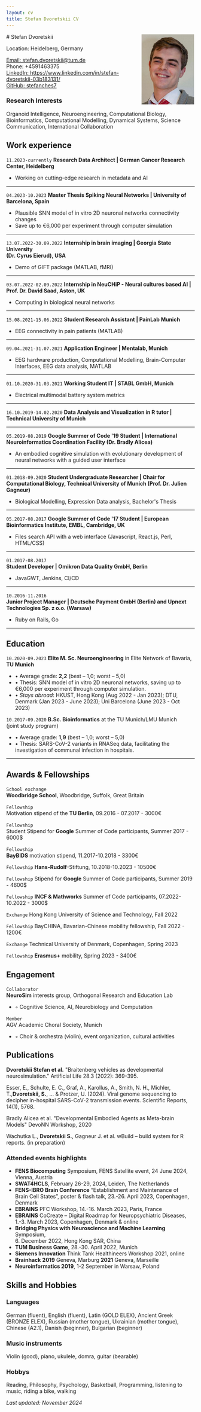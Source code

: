 ```yaml
---
layout: cv
title: Stefan Dvoretskii CV
---
```

<img style="float: right;width: 15vw; height:auto" src="media/my_photo.png">
# Stefan Dvoretskii

Location: Heidelberg, Germany
<div id="webaddress">
<a href="stefan.dvoretskii@tum.de">Email: stefan.dvoretskii@tum.de</a> 
  <br>
  Phone: +4591463375
  <br>
<a href="https://www.linkedin.com/in/stefan-dvoretskii-03b183131/">LinkedIn: https://www.linkedin.com/in/stefan-dvoretskii-03b183131/</a>
  <br> 
  <a href="https://github.com/stefanches7">GitHub: stefanches7</a>
 </div>

 
### Research Interests

Organoid Intelligence, Neuroengineering, Computational Biology, Bioinformatics, Computational Modelling, Dynamical Systems, Science Communication, International Collaboration

## Work experience

`11.2023-currently`
__Research Data Architect | German Cancer Research Center, Heidelberg__ 
- Working on cutting-edge research in metadata and AI
<hr>

`04.2023-10.2023`
__Master Thesis Spiking Neural Networks | University of Barcelona, Spain__ 
- Plausible SNN model of in vitro 2D neuronal networks connectivity changes
- Save up to €6,000 per experiment through computer simulation
<hr>

`13.07.2022-30.09.2022`	
__Internship in brain imaging | Georgia State University <br/> (Dr. Cyrus Eierud), USA__ 
- Demo of GIFT package (MATLAB, fMRI)
<hr>

`03.07.2022-02.09.2022`
__Internship in NeuCHiP - Neural cultures based AI | <br/>Prof. Dr. David Saad, Aston, UK__ 
- Computing in biological neural networks
<hr>

`15.08.2021-15.06.2022`
__Student Research Assistant | PainLab Munich__ 
- EEG connectivity in pain patients (MATLAB)
<hr>

`09.04.2021-31.07.2021`
__Application Engineer | Mentalab, Munich__ 
- EEG hardware production, Computational Modelling, Brain-Computer Interfaces, EEG data analysis, MATLAB
<hr>

`01.10.2020-31.03.2021`
__Working Student IT | STABL GmbH, Munich__ 
- Electrical multimodal battery system metrics
<hr>

`16.10.2019-14.02.2020`
__Data Analysis and Visualization in R tutor | <br/>Technical University of Munich__
<hr>

`05.2019-08.2019`
__Google Summer of Code '19 Student | International Neuroinformatics Coordination Facility (Dr. Bradly Alicea)__ 
- An embodied cognitive simulation with evolutionary development of neural networks with a guided user interface
<hr>

`01.2018-09.2020`
__Student Undergraduate Researcher | Chair for Computational Biology, Technical University of Munich (Prof. Dr. Julien Gagneur)__ 
- Biological Modelling, Expression Data analysis, Bachelor's Thesis
<hr>

`05.2017-08.2017`
__Google Summer of Code '17 Student | European Bioinformatics Institute, EMBL, Cambridge, UK__ 
- Files search API with a web interface (Javascript, React.js, Perl, HTML/CSS)
<hr>

`01.2017-08.2017`	 
__Student Developer | Omikron Data Quality GmbH, Berlin__ 
- JavaGWT, Jenkins, CI/CD
<hr>

`10.2016-11.2016`	
__Junior Project Manager | Deutsche Payment GmbH (Berlin) and Upnext Technologies Sp. z o.o. (Warsaw)__ 
- Ruby on Rails, Go
<hr>

## Education


`10.2020-09.2023`
__Elite M. Sc. Neuroengineering__ in Elite Network of Bavaria,<br> __TU Munich__
- • Average grade: __2,2__ (best – 1,0; worst – 5,0)
- • Thesis: SNN model of in vitro 2D neuronal networks, saving up to €6,000 per experiment through computer simulation.
- • _Stays abroad_: HKUST, Hong Kong (Aug 2022 - Jan 2023); DTU, Denmark (Jan 2023 - June 2023); Uni Barcelona (June 2023 - Oct 2023)

`10.2017-09.2020`
__B.Sc. Bioinformatics__ at the TU Munich/LMU Munich <br> (joint study program)
- • Average grade: __1,9__ (best – 1,0; worst – 5,0)
- • Thesis: SARS-CoV-2 variants in RNASeq data, facilitating the investigation of communal infection in hospitals.
<hr>


## Awards & Fellowships

`School exchange`	 
__Woodbridge School__, Woodbridge, Suffolk, Great Britain

`Fellowship`	
Motivation stipend of the __TU Berlin__, 09.2016 - 07.2017 - 3000€

`Fellowship`	
Student Stipend for __Google__ Summer of Code participants, Summer 2017 - 6000$
 
`Fellowship`	
__BayBIDS__ motivation stipend, 11.2017-10.2018 - 3300€

`Fellowship`
__Hans-Rudolf__-Stiftung, 10.2018-10.2023 - 10500€

`Fellowship`
Stipend for __Google__ Summer of Code participants, Summer 2019 - 4600$

`Fellowship`
__INCF & Mathworks__ Summer of Code participants, 07.2022-10.2022 - 3000$

`Exchange`
Hong Kong University of Science and Technology, Fall 2022

`Fellowship`
BayCHINA, Bavarian-Chinese mobility fellowship, Fall 2022 - 1200€

`Exchange`
Technical University of Denmark, Copenhagen, Spring 2023

`Fellowship`
__Erasmus+__ mobility, Spring 2023 - 3400€

## Engagement

`Collaborator`	
__NeuroSim__ interests group, Orthogonal Research and Education Lab
- ◦	Cognitive Science, AI, Neurobiology and Computation

`Member`	
AGV Academic Choral Society, Munich
- ◦	Choir & orchestra (violin), event organization, cultural activities

## Publications

__Dvoretskii Stefan et al.__ "Braitenberg vehicles as developmental neurosimulation." Artificial Life 28.3 (2022): 369-395.

Esser, E., Schulte, E. C., Graf, A., Karollus, A., Smith, N. H., Michler, T.,__Dvoretskii, S.__, ... & Protzer, U. (2024). Viral genome sequencing to decipher in-hospital SARS-CoV-2 transmission events. Scientific Reports, 14(1), 5768.

Bradly Alicea et al. "Developmental Embodied Agents as Meta-brain Models" DevoNN Workshop, 2020

Wachutka L., __Dvoretskii S.__, Gagneur J. et al. wBuild – build system for R reports. (in preparation)

### Attended events highlights

- __FENS Biocomputing__ Symposium, FENS Satellite event, 24 June 2024, Vienna, Austria
- __SWAT4HCLS__, February 26-29, 2024, Leiden, The Netherlands
- __FENS-IBRO Brain Conference__ “Establishment and Maintenance of <br> Brain Cell States”, poster & flash talk, 23.-26. April 2023, Copenhagen, Denmark
- __EBRAINS__ PFC Workshop, 14.-16. March 2023, Paris, France
- __EBRAINS__ CoCreate – Digital Roadmap for Neuropsychiatric Diseases,<br> 1.-3. March 2023, Copenhagen, Denmark & online
- __Bridging Physics with Neuroscience and Machine Learning__ Symposium, <br> 6. December 2022, Hong Kong SAR, China
- __TUM Business Game__, 28.-30. April 2022, Munich
- __Siemens Innovation__ Think Tank Healthineers Workshop 2021, online
- __Brainhack__ __2019__ Geneva, Marburg __2021__ Geneva, Marseille
- __Neuroinformatics 2019__, 1-2 September in Warsaw, Poland 


## Skills and Hobbies 

### Languages 

German (fluent), English (fluent), Latin (GOLD ELEX), Ancient Greek (BRONZE ELEX), Russian (mother tongue), Ukrainian (mother tongue), Chinese (A2.1), Danish (beginner), Bulgarian (beginner)

### Music instruments

Violin (good), piano, ukulele, domra, guitar (bearable)

### Hobbys

Reading, Philosophy, Psychology, Basketball, Programming, listening to music, riding a bike, walking


_Last updated: November 2024_

